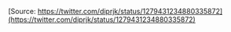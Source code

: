 [Source: https://twitter.com/diprjk/status/1279431234880335872](https://twitter.com/diprjk/status/1279431234880335872)
